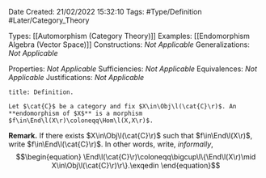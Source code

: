 <div class="topSpace"></div>

Date Created: 21/02/2022 15:32:10
Tags: #Type/Definition #Later/Category_Theory

Types: [[Automorphism (Category Theory)]]
Examples: [[Endomorphism Algebra (Vector Space)]]
Constructions: _Not Applicable_
Generalizations: _Not Applicable_

Properties: _Not Applicable_
Sufficiencies: _Not Applicable_
Equivalences: _Not Applicable_
Justifications: _Not Applicable_

``` ad-Definition
title: Definition.

Let $\cat{C}$ be a category and fix $X\in\Obj\l(\cat{C}\r)$. An **endomorphism of $X$** is a morphism $f\in\End\l(X\r)\coloneqq\Hom\l(X,X\r)$.

```

<b>Remark.</b> If there exists $X\in\Obj\l(\cat{C}\r)$ such that $f\in\End\l(X\r)$, write $f\in\End\l(\cat{C}\r)$. In other words, write, <i>informally</i>,
$$\begin{equation}
    \End\l(\cat{C}\r)\coloneqq\bigcup\l\{\End\l(X\r)\mid X\in\Obj\l(\cat{C}\r)\r\}.\exqedin
\end{equation}$$
